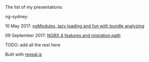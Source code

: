 The list of my presentations:

ng-sydney:  

10 May 2017: [ngModules, lazy loading and fun with bundle analyzing](https://kuncevic.github.io/presentations/ng-modules-lazy-loading-and-fun-with-bundle-analyzing.html)

09 September 2017: [NGRX 4 features and migration path](https://kuncevic.github.io/presentations/ngrx-4-features-and-migration-path.html)

TODO: add all the rest here

Built with [reveal.js](https://github.com/hakimel/reveal.js)